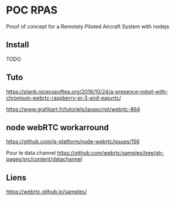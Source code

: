 # POC RPAS

Proof of concept for a Remotely Piloted Aircraft System with nodejs


## Install

TODO


## Tuto

https://planb.nicecupoftea.org/2016/10/24/a-presence-robot-with-chromium-webrtc-raspberry-pi-3-and-easyrtc/

https://www.grafikart.fr/tutoriels/javascript/webrtc-864


## node webRTC workarround

https://github.com/js-platform/node-webrtc/issues/156


Pour le data channel
https://github.com/webrtc/samples/tree/gh-pages/src/content/datachannel


## Liens

https://webrtc.github.io/samples/
